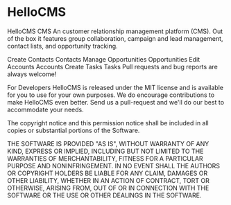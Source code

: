 # HelloCMS
HelloCMS CMS
An customer relationship management platform (CMS).
Out of the box it features group collaboration, campaign and lead management, contact lists, and opportunity tracking.

Create Contacts
Contacts	Manage Opportunities
Opportunities	Edit Accounts
Accounts	Create Tasks
Tasks
Pull requests and bug reports are always welcome!

For Developers
HelloCMS is released under the MIT license and is available for you to use for your own purposes. We do encourage contributions to make HelloCMS even better. Send us a pull-request and we'll do our best to accommodate your needs.

The copyright notice and this permission notice shall be included in all copies or substantial portions of the Software.

THE SOFTWARE IS PROVIDED "AS IS", WITHOUT WARRANTY OF ANY KIND, EXPRESS OR IMPLIED, INCLUDING BUT NOT LIMITED TO THE WARRANTIES OF MERCHANTABILITY, FITNESS FOR A PARTICULAR PURPOSE AND NONINFRINGEMENT. IN NO EVENT SHALL THE AUTHORS OR COPYRIGHT HOLDERS BE LIABLE FOR ANY CLAIM, DAMAGES OR OTHER LIABILITY, WHETHER IN AN ACTION OF CONTRACT, TORT OR OTHERWISE, ARISING FROM, OUT OF OR IN CONNECTION WITH THE SOFTWARE OR THE USE OR OTHER DEALINGS IN THE SOFTWARE.
